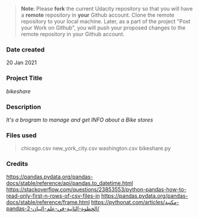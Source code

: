 >**Note**: Please **fork** the current Udacity repository so that you will have a **remote** repository in **your** Github account. Clone the remote repository to your local machine. Later, as a part of the project "Post your Work on Github", you will push your proposed changes to the remote repository in your Github account.

### Date created
20 Jan 2021

### Project Title
*bikeshare*

### Description
*It's a brogram to manage and get INFO about a Bike stores*

### Files used
> chicago.csv
> new_york_city.csv
> washington.csv
> bikeshare.py

### Credits
https://pandas.pydata.org/pandas-docs/stable/reference/api/pandas.to_datetime.html
https://stackoverflow.com/questions/23853553/python-pandas-how-to-read-only-first-n-rows-of-csv-files-in
https://pandas.pydata.org/pandas-docs/stable/reference/frame.html
https://pythonat.com/articles/مكتبة-pandas-الخطوة-الثانية-في-علم-البيان-2/
